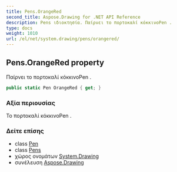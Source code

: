 ```yaml
---
title: Pens.OrangeRed
second_title: Aspose.Drawing for .NET API Reference
description: Pens ιδιοκτησία. Παίρνει το πορτοκαλί κόκκινοPen .
type: docs
weight: 1010
url: /el/net/system.drawing/pens/orangered/
---
```

## Pens.OrangeRed property

Παίρνει το πορτοκαλί κόκκινοPen .

```csharp
public static Pen OrangeRed { get; }
```

### Αξία περιουσίας

Το πορτοκαλί κόκκινοPen .

### Δείτε επίσης

* class [Pen](../../pen/)
* class [Pens](../)
* χώρος ονομάτων [System.Drawing](../../pens/)
* συνέλευση [Aspose.Drawing](../../../)


